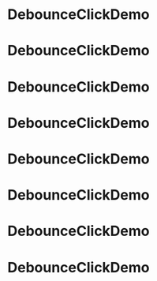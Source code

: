 # DebounceClickDemo
# DebounceClickDemo
# DebounceClickDemo
# DebounceClickDemo
# DebounceClickDemo
# DebounceClickDemo
# DebounceClickDemo
# DebounceClickDemo
